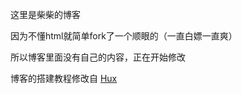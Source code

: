 这里是柴柴的博客

因为不懂html就简单fork了一个顺眼的（一直白嫖一直爽）

所以博客里面没有自己的内容，正在开始修改

博客的搭建教程修改自 [Hux](https://github.com/Huxpro/huxpro.github.io) 
 

